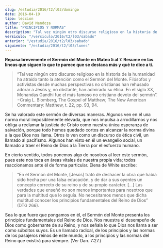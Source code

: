 ```yaml
---
slug: /estudia/2016/t2/l03/domingo
date: 2016-04-10
tipo: leccion
author: David Mendoza
title: "PRINCIPIOS Y NORMAS"
description: "Tal vez ningún otro discurso religioso en la historia de la humanidad ha  atraído tanto la atención como el Sermón del Monte. Filósofos y activistas  desde muchas perspectivas no cristianas han rehusado adorar a Jesús y, no  obstante, han admirado su ética. En el siglo ..."
versiculo: "/versiculo/2016/t2/l03/sabado"
anterior: "/estudia/2016/t2/l03/sabado"
siguiente: "/estudia/2016/t2/l03/lunes"
---
```


**Repasa brevemente el Sermón del Monte en Mateo 5 al 7. Resume en las líneas que siguen lo que te parece que se destaca más y qué te dice a ti.**

> “Tal vez ningún otro discurso religioso en la historia de la humanidad ha atraído tanto la atención como el Sermón del Monte. Filósofos y activistas desde muchas perspectivas no cristianas han rehusado adorar a Jesús y, no obstante, han admirado su ética. En el siglo XX, Mohandas Gandhi fue el más famoso no cristiano devoto del sermón”.−Craig L. Blomberg, The Gospel of Matthew; The New American Commentary: Matthew, t. 22, pp. 93, 94.

Se ha valorado este sermón de diversas maneras. Algunos ven en él una norma moral imposiblemente elevada, que nos impulsa a arrodillarnos y nos obliga a reclamar la justicia de Cristo como nuestra única esperanza de salvación, porque todo hemos quedado cortos en alcanzar la norma divina a la que Dios nos llama. Otros lo ven como un discurso de ética civil, un llamado al pacifismo. Algunos han visto en él un evangelio social, un llamado a traer el Reino de Dios a la Tierra por el esfuerzo humano.

En cierto sentido, todos ponemos algo de nosotros al leer este sermón, pues este nos toca en áreas vitales de nuestra propia vida; todos reaccionamos ante él de forma particular. Elena de White escribe:

> “En el Sermón del Monte, [Jesús] trató de deshacer la obra que había sido hecha por una falsa educación, y de dar a sus oyentes un concepto correcto de su reino y de su propio carácter. [...] Las verdades que enseñó no son menos importantes para nosotros que para la multitud que lo seguía. No necesitamos menos que dicha multitud conocer los principios fundamentales del Reino de Dios” (DTG 266).

Sea lo que fuere que pongamos en él, el Sermón del Monte presenta los principios fundamentales del Reino de Dios. Nos muestra el desempeño de Dios como gobernante de su Reino, y nos señala lo que Dios nos llama a ser como súbditos suyos. Es un llamado radical, de los principios y las normas de los pasajeros reinos de este mundo, a los principios y las normas del Reino que existirá para siempre. (Ver Dan. 7:27.)
